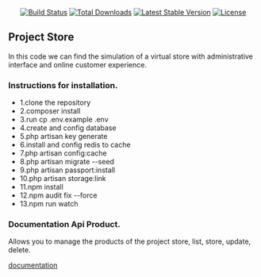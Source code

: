 <p align="center">
<a href="https://travis-ci.org/laravel/framework"><img src="https://travis-ci.org/laravel/framework.svg" alt="Build Status"></a>
<a href="https://packagist.org/packages/laravel/framework"><img src="https://poser.pugx.org/laravel/framework/d/total.svg" alt="Total Downloads"></a>
<a href="https://packagist.org/packages/laravel/framework"><img src="https://poser.pugx.org/laravel/framework/v/stable.svg" alt="Latest Stable Version"></a>
<a href="https://packagist.org/packages/laravel/framework"><img src="https://poser.pugx.org/laravel/framework/license.svg" alt="License"></a>
</p>

## Project Store

In this code we can find the simulation of a virtual store with administrative interface and online customer experience.

### Instructions for installation.
<ul>
<li>1.clone the repository</li>
<li>2.composer install</li>
<li>3.run cp .env.example .env</li>
<li>4.create and config database</li>
<li>5.php artisan key generate</li>
<li>6.install and config redis to cache</li>
<li>7.php artisan config:cache</li>
<li>8.php artisan migrate --seed</li>
<li>9.php artisan passport:install</li>
<li>10.php artisan storage:link</li>
<li>11.npm install</li>
<li>12.npm audit fix --force</li>
<li>13.npm run watch</li>
</ul>

### Documentation Api Product.

Allows you to manage the products of the project store, list, store, update, delete.

[documentation](https://isebasi.stoplight.io/docs/retp2p/reference/Products-Manager.v1.yaml/paths/api~1products~1%7Bid%7D/get)
